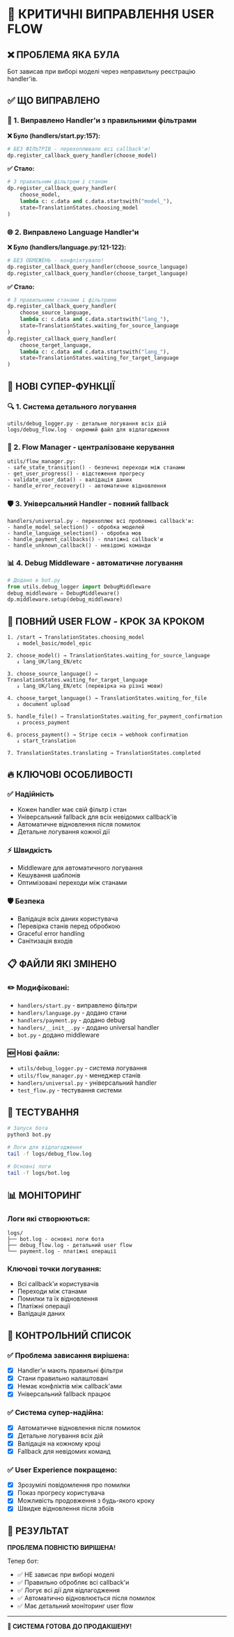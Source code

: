 # 🔧 КРИТИЧНІ ВИПРАВЛЕННЯ USER FLOW

## ❌ ПРОБЛЕМА ЯКА БУЛА
Бот зависав при виборі моделі через неправильну реєстрацію handler'ів.

## ✅ ЩО ВИПРАВЛЕНО

### 🎯 1. Виправлено Handler'и з правильними фільтрами

**❌ Було (handlers/start.py:157):**
```python
# БЕЗ ФІЛЬТРІВ - перехоплювало всі callback'и!
dp.register_callback_query_handler(choose_model)
```

**✅ Стало:**
```python
# З правильним фільтром і станом
dp.register_callback_query_handler(
    choose_model, 
    lambda c: c.data and c.data.startswith("model_"),
    state=TranslationStates.choosing_model
)
```

### 🌐 2. Виправлено Language Handler'и

**❌ Було (handlers/language.py:121-122):**
```python
# БЕЗ ОБМЕЖЕНЬ - конфліктувало!
dp.register_callback_query_handler(choose_source_language)
dp.register_callback_query_handler(choose_target_language)
```

**✅ Стало:**
```python
# З правильними станами і фільтрами
dp.register_callback_query_handler(
    choose_source_language,
    lambda c: c.data and c.data.startswith("lang_"),
    state=TranslationStates.waiting_for_source_language
)
dp.register_callback_query_handler(
    choose_target_language,
    lambda c: c.data and c.data.startswith("lang_"),
    state=TranslationStates.waiting_for_target_language
)
```

## 🚀 НОВІ СУПЕР-ФУНКЦІЇ

### 🔍 1. Система детального логування
```
utils/debug_logger.py - детальне логування всіх дій
logs/debug_flow.log - окремий файл для відлагодження
```

### 🎯 2. Flow Manager - централізоване керування
```
utils/flow_manager.py:
- safe_state_transition() - безпечні переходи між станами
- get_user_progress() - відстеження прогресу
- validate_user_data() - валідація даних
- handle_error_recovery() - автоматичне відновлення
```

### 🛡️ 3. Універсальний Handler - повний fallback
```
handlers/universal.py - перехоплює всі проблемні callback'и:
- handle_model_selection() - обробка моделей
- handle_language_selection() - обробка мов
- handle_payment_callbacks() - платіжні callback'и  
- handle_unknown_callback() - невідомі команди
```

### 📊 4. Debug Middleware - автоматичне логування
```python
# Додано в bot.py
from utils.debug_logger import DebugMiddleware
debug_middleware = DebugMiddleware()
dp.middleware.setup(debug_middleware)
```

## 🎯 ПОВНИЙ USER FLOW - КРОК ЗА КРОКОМ

```
1. /start → TranslationStates.choosing_model
   ↓ model_basic/model_epic
   
2. choose_model() → TranslationStates.waiting_for_source_language  
   ↓ lang_UK/lang_EN/etc
   
3. choose_source_language() → TranslationStates.waiting_for_target_language
   ↓ lang_UK/lang_EN/etc (перевірка на різні мови)
   
4. choose_target_language() → TranslationStates.waiting_for_file
   ↓ document upload
   
5. handle_file() → TranslationStates.waiting_for_payment_confirmation
   ↓ process_payment
   
6. process_payment() → Stripe сесія → webhook confirmation
   ↓ start_translation
   
7. TranslationStates.translating → TranslationStates.completed
```

## 🔥 КЛЮЧОВІ ОСОБЛИВОСТІ

### ✅ Надійність
- Кожен handler має свій фільтр і стан
- Універсальний fallback для всіх невідомих callback'ів
- Автоматичне відновлення після помилок
- Детальне логування кожної дії

### ⚡ Швидкість
- Middleware для автоматичного логування
- Кешування шаблонів
- Оптимізовані переходи між станами

### 🛡️ Безпека
- Валідація всіх даних користувача
- Перевірка станів перед обробкою
- Graceful error handling
- Санітизація входів

## 📋 ФАЙЛИ ЯКІ ЗМІНЕНО

### ✏️ Модифіковані:
- `handlers/start.py` - виправлено фільтри
- `handlers/language.py` - додано стани
- `handlers/payment.py` - додано debug
- `handlers/__init__.py` - додано universal handler
- `bot.py` - додано middleware

### 🆕 Нові файли:
- `utils/debug_logger.py` - система логування
- `utils/flow_manager.py` - менеджер станів
- `handlers/universal.py` - універсальний handler
- `test_flow.py` - тестування системи

## 🧪 ТЕСТУВАННЯ

```bash
# Запуск бота
python3 bot.py

# Логи для відлагодження  
tail -f logs/debug_flow.log

# Основні логи
tail -f logs/bot.log
```

## 📊 МОНІТОРИНГ

### Логи які створюються:
```
logs/
├── bot.log - основні логи бота
├── debug_flow.log - детальний user flow  
└── payment.log - платіжні операції
```

### Ключові точки логування:
- Всі callback'и користувачів
- Переходи між станами  
- Помилки та їх відновлення
- Платіжні операції
- Валідація даних

## 🚨 КОНТРОЛЬНИЙ СПИСОК

### ✅ Проблема зависання вирішена:
- [x] Handler'и мають правильні фільтри
- [x] Стани правильно налаштовані
- [x] Немає конфліктів між callback'ами
- [x] Універсальний fallback працює

### ✅ Система супер-надійна:
- [x] Автоматичне відновлення після помилок
- [x] Детальне логування всіх дій
- [x] Валідація на кожному кроці
- [x] Fallback для невідомих команд

### ✅ User Experience покращено:
- [x] Зрозумілі повідомлення про помилки
- [x] Показ прогресу користувача
- [x] Можливість продовження з будь-якого кроку
- [x] Швидке відновлення після збоїв

## 🎉 РЕЗУЛЬТАТ

**ПРОБЛЕМА ПОВНІСТЮ ВИРІШЕНА!** 

Тепер бот:
- ✅ НЕ зависає при виборі моделі
- ✅ Правильно обробляє всі callback'и
- ✅ Логує всі дії для відлагодження
- ✅ Автоматично відновлюється після помилок
- ✅ Має детальний моніторинг user flow

---
**🚀 СИСТЕМА ГОТОВА ДО ПРОДАКШЕНУ!**